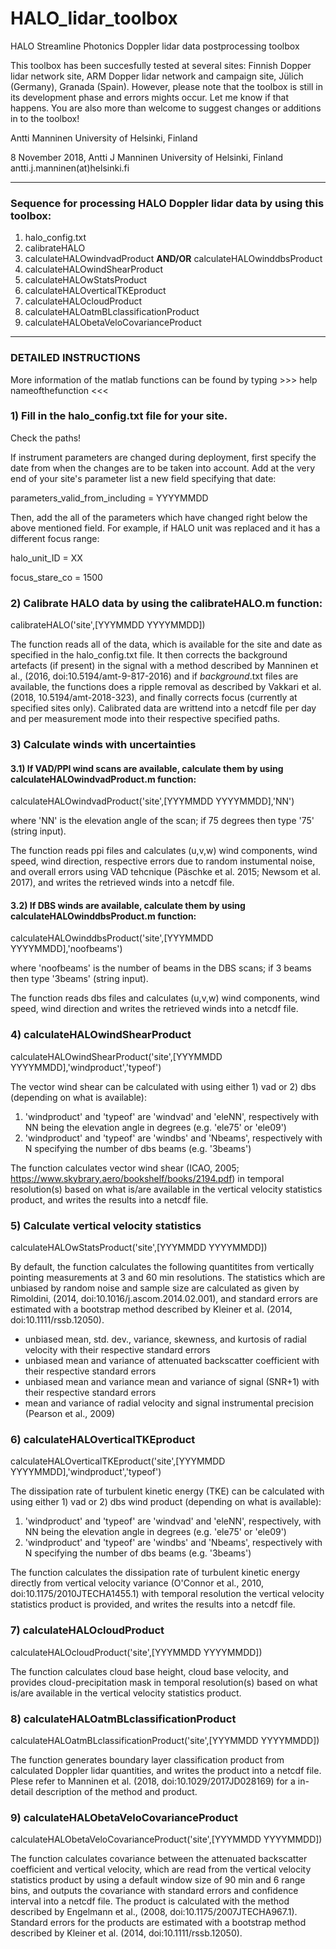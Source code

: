 # HALO_lidar_toolbox
HALO Streamline Photonics Doppler lidar data postprocessing toolbox

This toolbox has been succesfully tested at several sites: Finnish Dopper lidar network site, ARM Dopper lidar network 
and campaign site, Jülich (Germany), Granada (Spain). However, please note that the toolbox is still in its 
development phase and errors mights occur. Let me know if that happens. You are also more than welcome to suggest 
changes or additions in to the toolbox! 

Antti Manninen
University of Helsinki, Finland


8 November 2018,
Antti J Manninen
University of Helsinki, Finland
antti.j.manninen(at)helsinki.fi

----
### Sequence for processing HALO Doppler lidar data by using this toolbox:
1) halo_config.txt
2) calibrateHALO
3) calculateHALOwindvadProduct **AND/OR** calculateHALOwinddbsProduct
4) calculateHALOwindShearProduct
5) calculateHALOwStatsProduct
6) calculateHALOverticalTKEproduct
7) calculateHALOcloudProduct
8) calculateHALOatmBLclassificationProduct
9) calculateHALObetaVeloCovarianceProduct

----
### DETAILED INSTRUCTIONS

More information of the matlab functions can be found by typing >>>  help nameofthefunction  <<<

### 1) Fill in the halo_config.txt file for your site.

Check the paths!

If instrument parameters are changed during deployment, first specify the date from when
the changes are to be taken into account. Add at the very end of your site's parameter list
a new field specifying that date:

parameters_valid_from_including = YYYYMMDD

Then, add the all of the parameters which have changed right below the above mentioned field.
For example, if HALO unit was replaced and it has a different focus range:

halo_unit_ID = XX

focus_stare_co = 1500

### 2) Calibrate HALO data by using the calibrateHALO.m function:

calibrateHALO('site',[YYYMMDD YYYYMMDD])

The function reads all of the data, which is available for the site and date as specified in the halo_config.txt
file. It then corrects the background artefacts (if present) in the signal with a method described by Manninen et al., 
(2016, doi:10.5194/amt-9-817-2016) and if *background*.txt files are available, the functions does a ripple removal as 
described by Vakkari et al. (2018, 10.5194/amt-2018-323), and finally corrects focus (currently at specified sites 
only). Calibrated data are writtend into a netcdf file per day and per measurement mode into their respective 
specified paths.

### 3) Calculate winds with uncertainties

  #### 3.1) If VAD/PPI wind scans are available, calculate them by using calculateHALOwindvadProduct.m function:

  calculateHALOwindvadProduct('site',[YYYMMDD YYYYMMDD],'NN')

  where 'NN' is the elevation angle of the scan; if 75 degrees then type '75' (string input).

  The function reads ppi files and calculates (u,v,w) wind components, wind speed, wind direction, respective errors 
  due to random instumental noise, and overall errors using VAD tehcnique (Päschke et al. 2015; Newsom et al. 2017), 
  and writes the retrieved winds into a netcdf file.
   
  #### 3.2) If DBS winds are available, calculate them by using calculateHALOwinddbsProduct.m function:

  calculateHALOwinddbsProduct('site',[YYYMMDD YYYYMMDD],'noofbeams')

  where 'noofbeams' is the number of beams in the DBS scans; if 3 beams then type '3beams' (string input).

  The function reads dbs files and calculates (u,v,w) wind components, wind speed, wind direction and writes the 
  retrieved winds into a netcdf file.

### 4) calculateHALOwindShearProduct

calculateHALOwindShearProduct('site',[YYYMMDD YYYYMMDD],'windproduct','typeof')

The vector wind shear can be calculated with using either 1) vad or 2) dbs (depending on what is available):
1) 'windproduct' and 'typeof' are 'windvad' and 'eleNN', respectively with NN being the elevation angle in degrees 
(e.g. 'ele75' or 'ele09')
2) 'windproduct' and 'typeof' are 'windbs' and 'Nbeams', respectively with N specifying the number of dbs beams (e.g. 
'3beams')

The function calculates vector wind shear (ICAO, 2005; https://www.skybrary.aero/bookshelf/books/2194.pdf) in temporal 
resolution(s) based on what is/are available in the vertical velocity statistics product, and writes the results into 
a netcdf file.

### 5) Calculate vertical velocity statistics

calculateHALOwStatsProduct('site',[YYYMMDD YYYYMMDD])

By default, the function calculates the following quantitites from vertically pointing measurements at 3 and 60 min 
resolutions. The statistics which are unbiased by random noise and sample size are calculated as given by Rimoldini, 
(2014, doi:10.1016/j.ascom.2014.02.001), and standard errors are estimated with a bootstrap method described by 
Kleiner et al. (2014, doi:10.1111/rssb.12050).
- unbiased mean, std. dev., variance, skewness, and kurtosis of radial velocity with their respective standard errors
- unbiased mean and variance of attenuated backscatter coefficient with their respective standard errors 
- unbiased mean and variance mean and variance of signal (SNR+1) with their respective standard errors 
- mean and variance of radial velocity and signal instrumental precision (Pearson et al., 2009)

### 6) calculateHALOverticalTKEproduct

calculateHALOverticalTKEproduct('site',[YYYMMDD YYYYMMDD],'windproduct','typeof')

The dissipation rate of turbulent kinetic energy (TKE) can be calculated with using either 1) vad or 2) dbs wind 
product (depending on what is available):
1) 'windproduct' and 'typeof' are 'windvad' and 'eleNN', respectively, with NN being the elevation angle in degrees 
(e.g. 'ele75' or 'ele09')
2) 'windproduct' and 'typeof' are 'windbs' and 'Nbeams', respectively with N specifying the number of dbs beams (e.g. 
'3beams')

The function calculates the dissipation rate of turbulent kinetic energy directly from vertical velocity variance 
(O'Connor et al., 2010, doi:10.1175/2010JTECHA1455.1) with temporal resolution the vertical velocity statistics product is provided, and writes the 
results into a netcdf file.

### 7) calculateHALOcloudProduct

calculateHALOcloudProduct('site',[YYYMMDD YYYYMMDD])

The function calculates cloud base height, cloud base velocity, and provides cloud-precipitation mask in temporal
resolution(s) based on what is/are available in the vertical velocity statistics product.

### 8) calculateHALOatmBLclassificationProduct

calculateHALOatmBLclassificationProduct('site',[YYYMMDD YYYYMMDD])

The function generates boundary layer classification product from calculated Doppler lidar quantities, and writes the 
product into a netcdf file. Plese refer to Manninen et al. (2018, doi:10.1029/2017JD028169) for a in-detail 
description of the method and product.

### 9) calculateHALObetaVeloCovarianceProduct

calculateHALObetaVeloCovarianceProduct('site',[YYYMMDD YYYYMMDD])

The function calculates covariance between the attenuated backscatter coefficient and vertical velocity, which are 
read from the vertical velocity statistics product by using a default window size of 90 min and 6 range bins, and 
outputs the covariance with standard errors and confidence interval into a netcdf file. The product is calculated with 
the method described by Engelmann et al., (2008, doi:10.1175/2007JTECHA967.1). Standard errors for the products are 
estimated with a bootstrap method described by Kleiner et al. (2014, doi:10.1111/rssb.12050).
